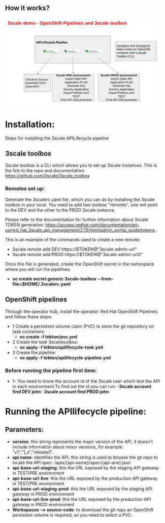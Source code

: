 ## How it works?
![alt text](https://github.com/sgutierr/APIlifecycleCICD/blob/main/docs/image1.png?raw=true)

# Installation:
Steps for installing the 3scale APILifecycle pipeline

## 3scale toolbox
3scale toolbox is a CLI which allows you to set up 3scale instances. 
This is the link to the repo and documentation: https://github.com/3scale/3scale_toolbox

### Remotes set up:
Generate the 3scalerc.yaml file, which you can do by installing the 3scale toolbox in your local. 
You need to add two toolbox "remotes", one will point to the DEV and the other to the PROD 3scale instance.

Please refer to the documentation for further information about 3scale TOKEN generation: https://access.redhat.com/documentation/en-us/red_hat_3scale_api_management/2.13/html/admin_portal_guide/tokens .

This is an example of the commands used to create a new remote:
   - 3scale remote add DEV https://$TOKEN@"3scale-admin-url"
   - 3scale remote add PROD https://$TOKEN@"3scale-admin-url2"

Once this file is generated, create the OpenShift secret in the namespace where you will run the pipelines:
   - **oc create secret generic 3scale-toolbox --from-file=$HOME/.3scalerc.yaml**

## OpenShift pipelines

Through the operator hub, install the operator: Red Hat OpenShift Pipelines and follow these steps:
   - 1 Create a persistent volume claim (PVC) to store the git repository on task containers:
      - **oc create -f tekton/pvc.yml**
   - 2 Create the task 3scaletoolbox:
      - **oc apply -f tekton/apilifecycle-task.yml**
   - 3 Create the pipeline: 
      - **oc apply -f tekton/apilifecycle-pipeline.yml**
### Before running the pipeline first time:
   - 1- You need to know the account id of the 3scale user which test the API in each environment.To find out the id you can run:
      -**3scale account find DEV john**
      -**3scale account find PROD john**

# Running the APIlifecycle pipeline:   
## Parameters:
   - **version**: this string represents the major version of the API, it doesn't include information about minor versions, for example: "v1","1_x","release1"..
   - **api name**: identifies the API, this string is used to browse the git repo to locate the API spec: /apis/{api-name}/spec/{api-ane}.json
   - **api-base-url-staging**: this the URL exposed by the staging API gateway in TEST/PRE environment
   - **api-base-url-live**: this the URL exposed by the production API gateway in TEST/PRE environment 
   - **api-base-url-staging-prod**: this the URL exposed by the staging API gateway in PROD environment
   - **api-base-url-live-prod**: this the URL exposed by the production API gateway in PROD environment
   - **Workspaces --> source-code**: to download the git repo an OpenShift persistent volume is required, so you need to select a PVC.